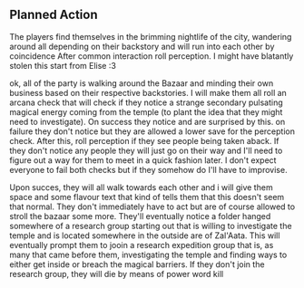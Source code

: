 
## Planned Action

The players find themselves in the brimming nightlife of the city, wandering around all depending on their backstory and will run into each other by coincidence
After common interaction roll perception. I might have blatantly stolen this start from Elise :3

ok, all of the party is walking around the Bazaar and minding their own business based on their respective backstories. I will make them all roll an arcana check that will check if they notice a strange secondary pulsating magical energy coming from the temple (to plant the idea that they might need to investigate). On success they notice and are surprised by this. on failure they don't notice but they are allowed a lower save for the perception check.
After this, roll perception if they see people being taken aback. If they don't notice any people they will just go on their way and I'll need to figure out a way for them to meet in a quick fashion later. I don't expect everyone to fail both checks but if they somehow do I'll have to improvise.

Upon succes, they will all walk towards each other and i will give them space and some flavour text that kind of tells them that this doesn't seem that normal. They don't immediately have to act but are of course allowed to stroll the bazaar some more. They'll eventually notice a folder hanged somewhere of a research group starting out that is willing to investigate the temple and is located somewhere in the outside are of Zal'Aata.
This will eventually prompt them to jooin a research expedition group that is, as many that came before them, investigating the temple and finding ways to either get inside or breach the magical barriers. If they don't join the research group, they will die by means of power word kill